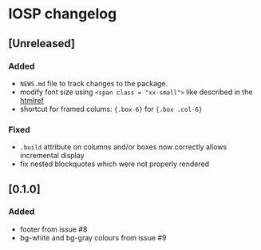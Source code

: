 # IOSP changelog

## [Unreleased]

### Added

* `NEWS.md` file to track changes to the package.
* modify font size using `<span class = "xx-small">` like described in the [htmlref](http://www.htmlref.com/examples/chapter10/font_properties_src.html)
* shortcut for framed colums: `{.box-6}` for `{.box .col-6}`

### Fixed

* `.build` attribute on columns and/or boxes now correctly allows incremental display
* fix nested blockquotes which were not properly rendered

## [0.1.0]

### Added

* footer from issue #8
* bg-white and bg-gray colours from issue #9


